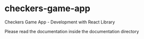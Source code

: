 # checkers-game-app
Checkers Game App - Development with React Library

Please read the documentation inside the documentation directory
